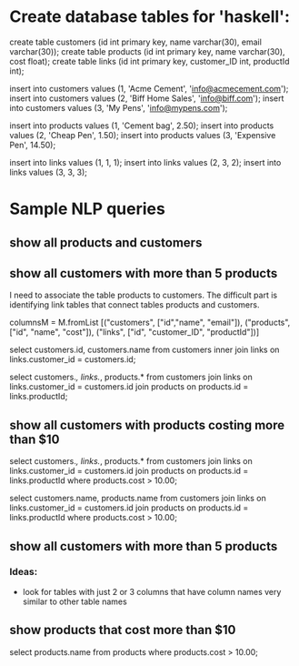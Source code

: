 # Create database tables for 'haskell':

create table customers (id int primary key, name varchar(30), email varchar(30));
create table products (id int primary key, name varchar(30), cost float);
create table links  (id int primary key, customer_ID int, productId int);

insert into customers values (1, 'Acme Cement', 'info@acmecement.com');
insert into customers values (2, 'Biff Home Sales', 'info@biff.com');
insert into customers values (3, 'My Pens', 'info@mypens.com');

insert into products values (1, 'Cement bag', 2.50);
insert into products values (2, 'Cheap Pen', 1.50);
insert into products values (3, 'Expensive Pen', 14.50);

insert into links values (1, 1, 1);
insert into links values (2, 3, 2);
insert into links values (3, 3, 3);

# Sample NLP queries

## show all products and customers


## show all customers with more than 5 products

I need to associate the table products to customers. The difficult part is identifying link tables that connect tables products and customers.

columnsM =
  M.fromList [("customers", ["id","name", "email"]),
              ("products", ["id", "name", "cost"]),
              ("links", ["id", "customer_ID", "productId"])]
              
select customers.id, customers.name from customers inner join links on links.customer_id = customers.id;

select customers.*, links.*, products.* from customers join links on links.customer_id = customers.id join products on products.id = links.productId;

## show all customers with products costing more than $10

select customers.*, links.*, products.* from customers join links on links.customer_id = customers.id join products on products.id = links.productId where products.cost > 10.00;

select customers.name, products.name from customers join links on links.customer_id = customers.id join products on products.id = links.productId where products.cost > 10.00;

## show all customers with more than 5 products

### Ideas:

- look for tables with just 2 or 3 columns that have column names very similar to other table names

## show products that cost more than $10

select products.name from products where products.cost > 10.00;

